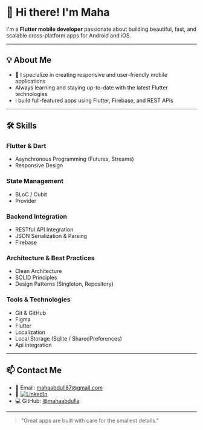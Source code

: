 # 👋 Hi there! I'm Maha

I'm a **Flutter mobile developer** passionate about building beautiful, fast, and scalable cross-platform apps for Android and iOS.

---

## 💡 About Me
- 📱 I specialize in creating responsive and user-friendly mobile applications
-  Always learning and staying up-to-date with the latest Flutter technologies
-  I build full-featured apps using Flutter, Firebase, and REST APIs

---

## 🛠️ Skills

### Flutter & Dart
- Asynchronous Programming (Futures, Streams)
- Responsive Design

### State Management
- BLoC / Cubit
- Provider
  

### Backend Integration
- RESTful API Integration
- JSON Serialization & Parsing
- Firebase

### Architecture & Best Practices
- Clean Architecture
- SOLID Principles
- Design Patterns (Singleton, Repository)

### Tools & Technologies
- Git & GitHub
- Figma
- Flutter
- Localization
- Local Storage (Sqlite / SharedPreferences)
- Api integration

---


## 📫 Contact Me

- 📧 Email: mahaabdull87@gmail.com  
- 💼 [![LinkedIn](https://img.shields.io/badge/LinkedIn-blue?logo=linkedin&style=flat-square)](https://www.linkedin.com/in/maha-alattas-1478a92a3?utm_source=share&utm_campaign=share_via&utm_content=profile&utm_medium=android_app)  
- 💻 GitHub: [@mahaabdulla](https://github.com/mahaabdulla)


---

> "Great apps are built with care for the smallest details."


<!---
mahaabdulla/mahaabdulla is a ✨ special ✨ repository because its `README.md` (this file) appears on your GitHub profile.
You can click the Preview link to take a look at your changes.
--->
